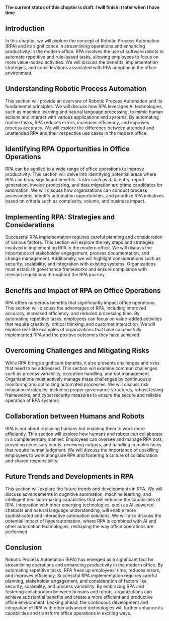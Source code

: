 **The current status of this chapter is draft. I will finish it later when I have time**

Introduction
------------

In this chapter, we will explore the concept of Robotic Process Automation (RPA) and its significance in streamlining operations and enhancing productivity in the modern office. RPA involves the use of software robots to automate repetitive and rule-based tasks, allowing employees to focus on more value-added activities. We will discuss the benefits, implementation strategies, and considerations associated with RPA adoption in the office environment.

Understanding Robotic Process Automation
----------------------------------------

This section will provide an overview of Robotic Process Automation and its fundamental principles. We will discuss how RPA leverages AI technologies, such as machine learning and natural language processing, to mimic human actions and interact with various applications and systems. By automating routine tasks, RPA reduces errors, increases efficiency, and improves process accuracy. We will explore the difference between attended and unattended RPA and their respective use cases in the modern office.

Identifying RPA Opportunities in Office Operations
--------------------------------------------------

RPA can be applied to a wide range of office operations to improve productivity. This section will delve into identifying potential areas where RPA can bring significant benefits. Tasks such as data entry, report generation, invoice processing, and data migration are prime candidates for automation. We will discuss how organizations can conduct process assessments, identify automation opportunities, and prioritize RPA initiatives based on criteria such as complexity, volume, and business impact.

Implementing RPA: Strategies and Considerations
-----------------------------------------------

Successful RPA implementation requires careful planning and consideration of various factors. This section will explore the key steps and strategies involved in implementing RPA in the modern office. We will discuss the importance of stakeholder engagement, process documentation, and change management. Additionally, we will highlight considerations such as security, scalability, and integration with existing systems. Organizations must establish governance frameworks and ensure compliance with relevant regulations throughout the RPA journey.

Benefits and Impact of RPA on Office Operations
-----------------------------------------------

RPA offers numerous benefits that significantly impact office operations. This section will discuss the advantages of RPA, including improved accuracy, increased efficiency, and reduced processing time. By automating repetitive tasks, employees can focus on value-added activities that require creativity, critical thinking, and customer interaction. We will explore real-life examples of organizations that have successfully implemented RPA and the positive outcomes they have achieved.

Overcoming Challenges and Mitigating Risks
------------------------------------------

While RPA brings significant benefits, it also presents challenges and risks that need to be addressed. This section will examine common challenges such as process variability, exception handling, and bot management. Organizations must actively manage these challenges by continuously monitoring and optimizing automated processes. We will discuss risk mitigation strategies, including proper governance structures, robust testing frameworks, and cybersecurity measures to ensure the secure and reliable operation of RPA systems.

Collaboration between Humans and Robots
---------------------------------------

RPA is not about replacing humans but enabling them to work more efficiently. This section will explore how humans and robots can collaborate in a complementary manner. Employees can oversee and manage RPA bots, providing necessary inputs, reviewing outputs, and handling complex tasks that require human judgment. We will discuss the importance of upskilling employees to work alongside RPA and fostering a culture of collaboration and shared responsibility.

Future Trends and Developments in RPA
-------------------------------------

This section will explore the future trends and developments in RPA. We will discuss advancements in cognitive automation, machine learning, and intelligent decision-making capabilities that will enhance the capabilities of RPA. Integration with other emerging technologies, such as AI-powered chatbots and natural language understanding, will enable more sophisticated and interactive automation solutions. We will also discuss the potential impact of hyperautomation, where RPA is combined with AI and other automation technologies, reshaping the way office operations are performed.

Conclusion
----------

Robotic Process Automation (RPA) has emerged as a significant tool for streamlining operations and enhancing productivity in the modern office. By automating repetitive tasks, RPA frees up employees' time, reduces errors, and improves efficiency. Successful RPA implementation requires careful planning, stakeholder engagement, and consideration of factors like security, scalability, and process variability. By embracing RPA and fostering collaboration between humans and robots, organizations can achieve substantial benefits and create a more efficient and productive office environment. Looking ahead, the continuous development and integration of RPA with other advanced technologies will further enhance its capabilities and transform office operations in exciting ways.
